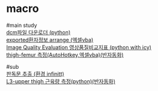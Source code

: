 # macro 

#main study  
[dcm파일 다운로더 (python)](https://github.com/ajoumax/Nuclear-Medicine_macro/tree/main/dcm_downloader(infinitt))  
[exported환자정보 arrange (엑셀vba)](https://github.com/ajoumax/Nuclear-Medicine_macro/tree/main/arrange_exported_patient_info)  
[Image Quality Evaluation 영상품질비교지표 (python with icy)](https://github.com/ajoumax/Nuclear-Medicine_macro/blob/main/Image_Quality_Evaluation)  
[thigh-femur 측정(AutoHotkey,엑셀vba)(반자동화)](https://github.com/ajoumax/Nuclear-Medicine_macro/blob/main/thigh-femur_measurement)  

#sub  
[판독문 추출 (환경 infinitt)](https://github.com/ajoumax/Nuclear-Medicine_macro/tree/main/extract%20readings)  
[L3-upper thigh 근육량 측정(python)(반자동화)](https://github.com/ajoumax/Nuclear-Medicine_macro/tree/main/L3-upper%20thigh%20muscle%20measurement)


